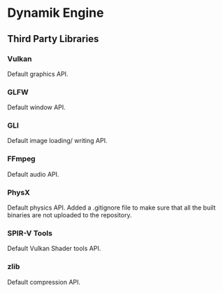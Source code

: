 # Dynamik Engine
## Third Party Libraries

### Vulkan
Default graphics API.

### GLFW
Default window API.

### GLI
Default image loading/ writing API.

### FFmpeg
Default audio API.

### PhysX
Default physics API.
Added a .gitignore file to make sure that all the built binaries are not uploaded to the repository.

### SPIR-V Tools
Default Vulkan Shader tools API.

### zlib
Default compression API.